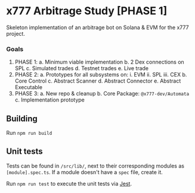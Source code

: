 # x777 Arbitrage Study [PHASE 1]

Skeleton implementation of an arbitrage bot on Solana & EVM for the x777 project.

### Goals
1. PHASE 1:
    a. Minimum viable implementation
    b. 2 Dex connections on SPL
    c. Simulated trades
    d. Testnet trades
    e. Live trade
2. PHASE 2:
    a. Prototypes for all subsystems on:
        i. EVM
        ii. SPL
        iii. CEX
    b. Core Control
    c. Abstract Scanner
    d. Abstract Connector
    e. Abstract Executable
3. PHASE 3:
    a. New repo & cleanup
    b. Core Package: `@x777-dev/Automata`
    c. Implementation prototype

## Building

Run `npm run build`

## Unit tests

Tests can be found in `/src/lib/`, next to their corresponding modules as `[module].spec.ts`.
If a module doesn't have a `spec` file, create it.

Run `npm run test` to execute the unit tests via [Jest](https://jestjs.io).

